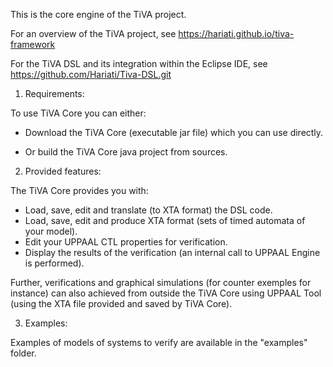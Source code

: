 This is the core engine of the TiVA project.

For an overview of the TiVA project, see https://hariati.github.io/tiva-framework

For the TiVA DSL and its integration within the Eclipse IDE, see https://github.com/Hariati/Tiva-DSL.git

1. Requirements:

To use TiVA Core you can either: 

- Download the TiVA Core (executable jar file) which you can use directly.

- Or build the TiVA Core java project from sources.

2. Provided features:

The TiVA Core provides you with:

- Load, save, edit and translate (to XTA format) the DSL code.
- Load, save, edit and produce XTA format (sets of timed automata of your model).
- Edit your UPPAAL CTL properties for verification.
- Display the results of the verification (an internal call to UPPAAL Engine is performed).

Further, verifications and graphical simulations (for counter exemples for instance) can also achieved from outside the TiVA Core using UPPAAL Tool (using the XTA file provided and saved by TiVA Core).

3. Examples:

Examples of models of systems to verify are available in the "examples" folder.